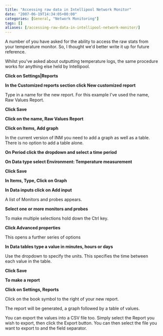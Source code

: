 ```yaml
---
title: "Accessing raw data in Intellipool Network Monitor"
date: "2007-06-19T14:34:05+00:00"
categories: [General, "Network Monitoring"]
tags: []
aliases: [/accessing-raw-data-in-intellipool-network-monitor/]
---
```


A number of you have asked for the ability to access the raw stats from your temperature monitor. So, I thought we'd better write it up for future reference.

Whilst you've asked about outputting temperature logs, the same procedure works for anything else held by Intellipool.

<strong>Click on Settings|Reports</strong>

<strong>In the Customized reports section click New customized report</strong>

Type in a name for the new report. For this example I've used the name, Raw Values Report.

<strong>Click Save</strong>

<strong>Click on the name, Raw Values Report</strong>

<strong>Click on Items, Add graph</strong>

In the current version of INM you need to add a graph as well as a table. There is no option to add a table alone.

<strong>On Period click the dropdown and select a time period</strong>

<strong>On Data type select Environment: Temperature measurement</strong>

<strong>Click Save</strong>

<strong>In Items, Type, Click on Graph</strong>

<strong>In Data inputs click on Add input</strong>

A list of Monitors and probes appears.

<strong>Select one or more monitors and probes</strong>

To make multiple selections hold down the Ctrl key.

<strong>Click Advanced properties</strong>

This opens a further series of options

<strong>In Data tables type a value in minutes, hours or days</strong>

Use the dropdown to specify the units. This specifies the time between each value in the table.

<strong>Click Save</strong>

<strong>To make a report</strong>

<strong>Click on Settings, Reports</strong>

Click on the book symbol to the right of your new report.

The report will be generated, a graph followed by a table of values.

You can export the values into a CSV file too. Simply select the Report you wish to export, then click the Export button. You can then select the file you want to export to and the field separator.
